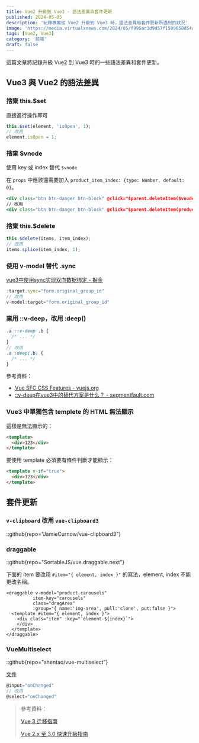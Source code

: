 ```yaml
---
title: Vue2 升級到 Vue3 - 語法差異與套件更新
published: 2024-05-05
description: '紀錄專案從 Vue2 升級到 Vue3 時，語法差異和套件更新所遇到的狀況'
image: 'https://media.virtualxnews.com/2024/05/f995ac3d9d57f1509658d54a5b48529c.png'
tags: [Vue2, Vue3]
category: '前端'
draft: false 
---
```


這篇文章將記錄升級 Vue2 到 Vue3 時的一些語法差異和套件更新。

## Vue3 與 Vue2 的語法差異

### 捨棄 this.$set

直接進行操作即可

```javascript
this.$set(element, 'isOpen', 1);
// 改用
element.isOpen = 1;
```

### 捨棄 $vnode

使用 key 或 index 替代 `$vnode`

在 `props` 中應該還需要加入 `product_item_index: {type: Number, default: 0}`。

```jsx
<div class="btn btn-danger btn-block" @click="$parent.deleteItem($vnode.key)">刪除</div>
// 改用
<div class="btn btn-danger btn-block" @click="$parent.deleteItem(product_item_index)">刪除</div>
```

### 捨棄 this.$delete

```javascript
this.$delete(items, item_index);
// 改用
items.splice(item_index, 1);
```

### 使用 v-model 替代 .sync

[vue3中使用sync实现双向数据绑定 - 掘金](https://juejin.cn/post/7148732203537530893)

```javascript
:target.sync="form.original_group_id"
// 改用
v-model:target="form.original_group_id"
```

### 棄用 ::v-deep，改用 :deep()

```scss
.a ::v-deep .b {
  /* ... */
}
// 改用
.a :deep(.b) {
  /* ... */
}
```

參考資料：
- [Vue SFC CSS Features - vuejs.org](https://vuejs.org/api/sfc-css-features.html#deep-selectors)
- [::v-deep在vue3中的替代方案是什么？ - segmentfault.com](https://segmentfault.com/q/1010000042617891)

### Vue3 中單獨包含 templete 的 HTML 無法顯示

這樣是無法顯示的：

```html
<template>
  <div>123</div>
</template>
```

要使用 template 必須要有條件判斷才能顯示：

```html
<template v-if="true">
  <div>123</div>
</template>
```

## 套件更新

### `v-clipboard` 改用 `vue-clipboard3`

::github{repo="JamieCurnow/vue-clipboard3"}

### draggable

::github{repo="SortableJS/vue.draggable.next"}

下面的 item 要改用 `#item="{ element, index }"` 的寫法，element, index 不能更改名稱。

```vue
<draggable v-model="product.carousels"
          item-key="carousels"
          class="dragArea"
          :group="{ name:'img-area', pull:'clone', put:false }">
  <template #item="{ element, index }">
    <div class="item" :key="`element-${index}`">
    </div>
  </template>
</draggable>
```

### VueMultiselect

::github{repo="shentao/vue-multiselect"}

[文件](https://vue-multiselect.js.org/)

```javascript
@input="onChanged"
// 改用
@select="onChanged"
```

> 參考資料：
>
> [Vue 3 迁移指南](https://v3-migration.vuejs.org/zh/)
>
> [Vue 2.x 至 3.0 快速升級指南](https://book.vue.tw/appendix/migration.html)